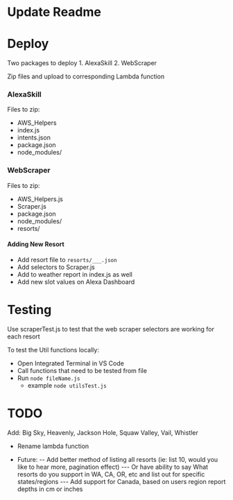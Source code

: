 # Update Readme

# Deploy
Two packages to deploy 1. AlexaSkill 2. WebScraper

Zip files and upload to corresponding Lambda function

### AlexaSkill
Files to zip:
- AWS_Helpers
- index.js
- intents.json
- package.json
- node_modules/

### WebScraper
Files to zip:
- AWS_Helpers.js
- Scraper.js
- package.json
- node_modules/
- resorts/

#### Adding New Resort
- Add resort file to `resorts/___.json`
- Add selectors to Scraper.js
- Add to weather report in index.js as well
- Add new slot values on Alexa Dashboard

# Testing
Use scraperTest.js to test that the web scraper selectors are working for each resort 

To test the Util functions locally:
- Open Integrated Terminal in VS Code
- Call functions that need to be tested from file
- Run `node fileName.js`
   - example `node utilsTest.js`


# TODO

Add: Big Sky, Heavenly, Jackson Hole, Squaw Valley, Vail, Whistler

- Rename lambda function

- Future:
-- Add better method of listing all resorts (ie: list 10, would you like to hear more, pagination effect)
--- Or have ability to say What resorts do you support in WA, CA, OR, etc and list out for specific states/regions
--- Add support for Canada, based on users region report depths in cm or inches